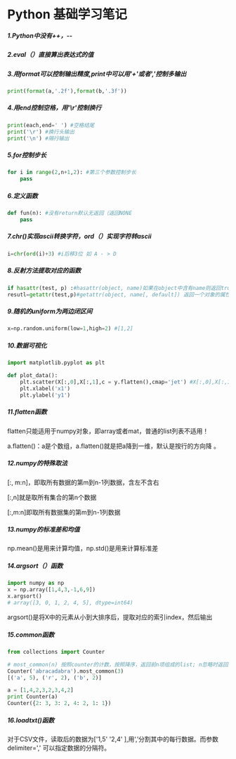 # Python 基础学习笔记

##### 1.Python中没有++，--

##### 2.eval（）直接算出表达式的值

##### 3.用format可以控制输出精度,print中可以用'+'或者','控制多输出

```python
print(format(a,'.2f'),format(b,'.3f'))
```

##### 4.用end控制空格，用'\r'控制换行

```python
print(each,end=' ') #空格结尾
print('\r') #换行头输出
print('\n') #隔行输出
```

##### 5.for控制步长

```python
for i in range(2,n+1,2): #第三个参数控制步长
    pass
```

##### 6.定义函数

```python
def fun(n): #没有return默认无返回（返回NONE
    pass
```

##### 7.chr()实现ascii转换字符，ord（）实现字符转ascii

```python
i=chr(ord(i)+3) #i后移3位 如 A - > D
```

##### 8.反射方法提取对应的函数	

```python
if hasattr(test, p) :#hasattr(object, name)如果在object中含有name则返回true
resutl=getattr(test,p)#getattr(object, name[, default]) 返回一个对象的属性值
```

##### 9.随机的uniform为两边闭区间

```python
x=np.random.uniform(low=1,high=2) #[1,2]
```

##### 10.数据可视化

```python
import matplotlib.pyplot as plt

def plot_data():
    plt.scatter(X[:,0],X[:,1],c = y.flatten(),cmap='jet') #X[:,0],X[:,1]表示绘制散点图的数据点 c表示的是颜色，cmapcmap仅仅当c是一个浮点数数组的时候才使用（colormap）
    plt.xlabel('x1')
    plt.ylabel('y1')
```

##### 11.flatten函数

flatten只能适用于numpy对象，即array或者mat，普通的list列表不适用！

a.flatten()：a是个数组，a.flatten()就是把a降到一维，默认是按行的方向降 。

##### 12.numpy的特殊取法

[:, m:n]，即取所有数据的第m到n-1列数据，含左不含右

[:,n]就是取所有集合的第n个数据

[:,m:n]即取所有数据集的第m到n-1列数据

##### 13.numpy的标准差和均值

np.mean()是用来计算均值，np.std()是用来计算标准差

##### 14.argsort（）函数

```python
import numpy as np
x = np.array([1,4,3,-1,6,9])
x.argsort()
# array([3, 0, 1, 2, 4, 5], dtype=int64)
```

argsort()是将X中的元素从小到大排序后，提取对应的索引index，然后输出

##### 15.common函数

```python
from collections import Counter

# most_common(n) 按照counter的计数，按照降序，返回前n项组成的list; n忽略时返回全部
Counter('abracadabra').most_common(3)
[('a', 5), ('r', 2), ('b', 2)]

a = [1,4,2,3,2,3,4,2]  
print Counter(a)  
Counter({2: 3, 3: 2, 4: 2, 1: 1})
```

##### 16.loadtxt()函数

对于CSV文件，读取后的数据为['1,5'  '2,4' ],用‘,’分割其中的每行数据。而参数delimiter=',' 可以指定数据的分隔符。

